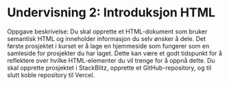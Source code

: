 # Undervisning 2: Introduksjon HTML

Oppgave beskrivelse: 
Du skal opprette et HTML-dokument som bruker semantisk HTML og inneholder informasjon du selv ønsker å dele. Det første prosjektet i kurset er å lage en hjemmeside som fungerer som en samleside for prosjekter du har laget. Dette kan være et godt tidspunkt for å reflektere over hvilke HTML-elementer du vil trenge for å oppnå dette. Du skal opprette prosjektet i StackBlitz, opprette et GitHub-repository, og til slutt koble repository til Vercel.
